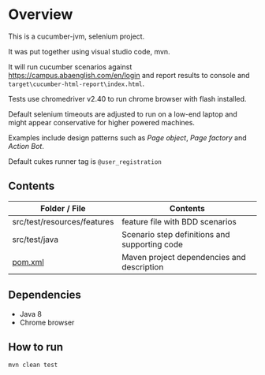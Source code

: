 # Overview

This is a cucumber-jvm, selenium project.

It was put together using visual studio code, mvn.

It will run cucumber scenarios against https://campus.abaenglish.com/en/login and report results to console and `target\cucumber-html-report\index.html`.

Tests use chromedriver v2.40 to run chrome browser with flash installed.

Default selenium timeouts are adjusted to run on a low-end laptop and might appear conservative for higher powered machines.

Examples include design patterns such as *Page object*, *Page factory* and *Action Bot*.

Default cukes runner tag is `@user_registration`


## Contents


| **Folder / File**                    | **Contents** |
| ---                           | ---          |
|   src/test/resources/features |   feature file with BDD scenarios      |
|   src/test/java               |    Scenario step definitions and supporting code     |
|   [pom.xml](pom.xml)               |    Maven project dependencies and description     |




## Dependencies

- Java 8
- Chrome browser

## How to run

`mvn clean test`

